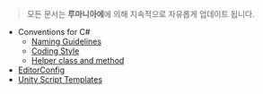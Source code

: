 > 모든 문서는 **루마니아에**에 의해 지속적으로 자유롭게 업데이트 됩니다.

* Conventions for C#
  * [Naming Guidelines](./csharp/namingGuidelines.md)
  * [Coding Style](./csharp/codingStyle.md)
  * [Helper class and method](./csharp/helperClass.md)
* [EditorConfig](./editorConfig.md)
* [Unity Script Templates](./unity/scriptTemplates.md)
